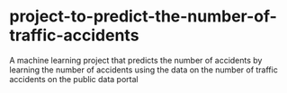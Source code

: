 # project-to-predict-the-number-of-traffic-accidents
A machine learning project that predicts the number of accidents by learning the number of accidents using the data on the number of traffic accidents on the public data portal
